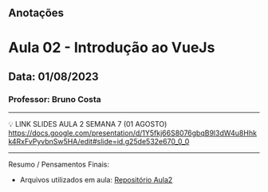 ## Anotações

# Aula 02 - Introdução ao VueJs

## Data: 01/08/2023

### Professor: Bruno Costa

---

💡 LINK SLIDES AULA 2 SEMANA 7 (01 AGOSTO)
https://docs.google.com/presentation/d/1Y5fkj66S8076gbqB9l3dW4u8Hhkk4RxFvPyvbnSw5HA/edit#slide=id.g25de532e670_0_0

---

Resumo / Pensamentos Finais:

- Arquivos utilizados em aula: [Repositório Aula2](https://github.com/vdr3w/aulasdevinhouse/tree/main/semana7/aula2)
